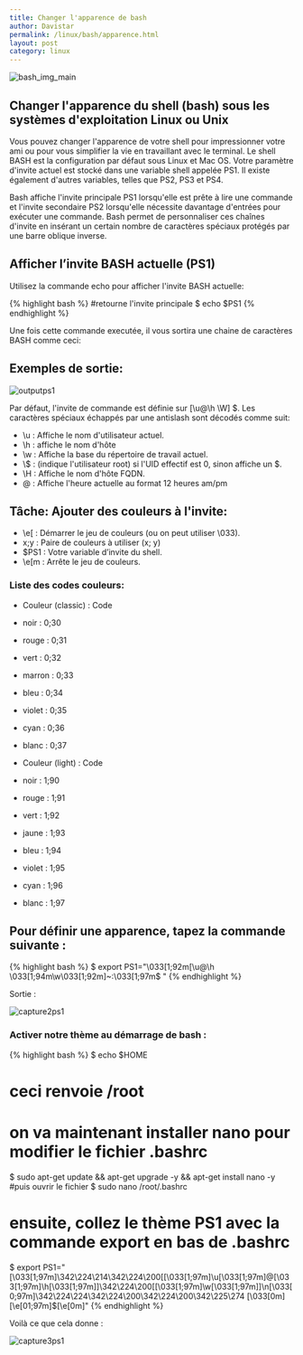 ```yaml
---
title: Changer l'apparence de bash
author: Davistar
permalink: /linux/bash/apparence.html
layout: post
category: linux
---
```

![bash_img_main](/techlovers/assets/2018-11-28/image1aliasbash.png)

## Changer l'apparence du shell (bash) sous les systèmes d'exploitation Linux ou Unix

Vous pouvez changer l'apparence de votre shell pour impressionner votre ami ou pour vous simplifier la vie en travaillant avec le terminal. Le shell BASH est la configuration par défaut sous Linux et Mac OS. Votre paramètre d'invite actuel est stocké dans une variable shell appelée PS1. Il existe également d'autres variables, telles que PS2, PS3 et PS4.

Bash affiche l'invite principale PS1 lorsqu'elle est prête à lire une commande et l'invite secondaire PS2 lorsqu'elle nécessite davantage d'entrées pour exécuter une commande. Bash permet de personnaliser ces chaînes d'invite en insérant un certain nombre de caractères spéciaux protégés par une barre oblique inverse.

## Afficher l’invite BASH actuelle (PS1)

Utilisez la commande echo pour afficher l'invite BASH actuelle:

{% highlight bash %}
#retourne l'invite principale
$ echo $PS1
{% endhighlight %}

Une fois cette commande executée, il vous sortira une chaine de caractères BASH comme ceci:

## Exemples de sortie:

![outputps1](/techlovers/assets/2018-11-28/ps1capture.png)

Par défaut, l'invite de commande est définie sur [\u@\h \W] \$. Les caractères spéciaux échappés par une antislash sont décodés comme suit:

* \u : Affiche le nom d'utilisateur actuel.
* \h : affiche le nom d'hôte
* \w : Affiche la base du répertoire de travail actuel.
* \\$ : (indique l'utilisateur root) si l'UID effectif est 0, sinon affiche un $.
* \H : Affiche le nom d'hôte FQDN.
* \@ : Affiche l'heure actuelle au format 12 heures am/pm

## Tâche: Ajouter des couleurs à l'invite:

* \e[  : Démarrer le jeu de couleurs (ou on peut utiliser \033).
* x;y  : Paire de couleurs à utiliser (x; y)
* $PS1 : Votre variable d’invite du shell.
* \e[m : Arrête le jeu de couleurs.

### Liste des codes couleurs:

* Couleur (classic) : Code
* noir : 0;30
* rouge : 0;31
* vert : 0;32
* marron : 0;33
* bleu : 0;34
* violet : 0;35
* cyan : 0;36
* blanc : 0;37

* Couleur (light) : Code
* noir : 1;90
* rouge : 1;91
* vert : 1;92
* jaune : 1;93
* bleu : 1;94
* violet : 1;95
* cyan : 1;96
* blanc : 1;97


## Pour définir une apparence, tapez la commande suivante :

{% highlight bash %}
$ export PS1="\033[1;92m[\u@\h \033[1;94m\w\033[1;92m]~:\033[1;97m\$ "
{% endhighlight %}

Sortie : 

![capture2ps1](/techlovers/assets/2018-11-28/capture2ps1.png)

### Activer notre thème au démarrage de bash :

{% highlight bash %}
$ echo $HOME
# ceci renvoie /root
# on va maintenant installer nano pour modifier le fichier .bashrc
$ sudo apt-get update && apt-get upgrade -y && apt-get install nano -y
#puis ouvrir le fichier
$ sudo nano /root/.bashrc
# ensuite, collez le thème PS1 avec la commande export en bas de .bashrc
$ export PS1="\[\033[1;97m\]\342\224\214\342\224\200[\[\033[1;97m\]\u\[\033[1;97m\]@\[\033[1;97m\]\h\[\033[1;97m\]]\342\224\200[\[\033[1;97m\]\w\[\033[1;97m\]]\n\[\033[0;97m\]\342\224\224\342\224\200\342\224\200\342\225\274 \[\033[0m\]\[\e[01;97m\]$\[\e[0m\]"
{% endhighlight %}

Voilà ce que cela donne :

![capture3ps1](/techlovers/assets/2018-11-28/capture3ps1.png)